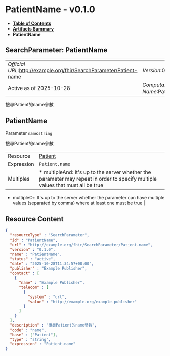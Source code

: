 # PatientName - v0.1.0

* [**Table of Contents**](toc.md)
* [**Artifacts Summary**](artifacts.md)
* **PatientName**

## SearchParameter: PatientName 

| | |
| :--- | :--- |
| *Official URL*:http://example.org/fhir/SearchParameter/Patient-name | *Version*:0.1.0 |
| Active as of 2025-10-28 | *Computable Name*:PatientName |

 
搜尋Patient的name參數 

## PatientName

Parameter `name`:`string`

搜尋Patient的name參數

| | |
| :--- | :--- |
| Resource | [Patient](http://hl7.org/fhir/R4/patient.html) |
| Expression | `Patient.name` |
| Multiples | * multipleAnd: It's up to the server whether the parameter may repeat in order to specify multiple values that must all be true
* multipleOr: It's up to the server whether the parameter can have multiple values (separated by comma) where at least one must be true
 |



## Resource Content

```json
{
  "resourceType" : "SearchParameter",
  "id" : "PatientName",
  "url" : "http://example.org/fhir/SearchParameter/Patient-name",
  "version" : "0.1.0",
  "name" : "PatientName",
  "status" : "active",
  "date" : "2025-10-28T11:34:57+08:00",
  "publisher" : "Example Publisher",
  "contact" : [
    {
      "name" : "Example Publisher",
      "telecom" : [
        {
          "system" : "url",
          "value" : "http://example.org/example-publisher"
        }
      ]
    }
  ],
  "description" : "搜尋Patient的name參數",
  "code" : "name",
  "base" : ["Patient"],
  "type" : "string",
  "expression" : "Patient.name"
}

```
